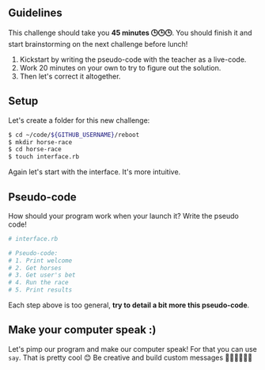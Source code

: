 ## Guidelines

This challenge should take you **45 minutes 🕒🕒🕒**. You should finish it and start brainstorming on the next challenge before lunch!

1. Kickstart by writing the pseudo-code with the teacher as a live-code.
2. Work 20 minutes on your own to try to figure out the solution.
3. Then let's correct it altogether.

## Setup

Let's create a folder for this new challenge:

```bash
$ cd ~/code/${GITHUB_USERNAME}/reboot
$ mkdir horse-race
$ cd horse-race
$ touch interface.rb
```

Again let's start with the interface. It's more intuitive.

## Pseudo-code

How should your program work when your launch it? Write the pseudo code!


```ruby
# interface.rb

# Pseudo-code:
# 1. Print welcome
# 2. Get horses
# 3. Get user's bet
# 4. Run the race
# 5. Print results
```

Each step above is too general, **try to detail a bit more this pseudo-code**.


## Make your computer speak :)

Let's pimp our program and make our computer speak! For that you can use `say`. That is pretty cool 😊 Be creative and build custom messages 🐴🐴🐴🐴🐴🐴
